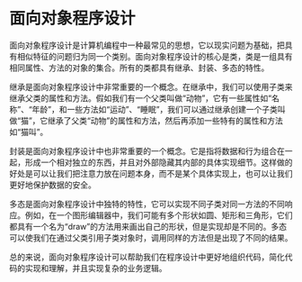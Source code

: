 # 面向对象程序设计
面向对象程序设计是计算机编程中一种最常见的思想，它以现实问题为基础，把具有相似特征的问题归为同一个类别。面向对象程序设计的核心是类，类是一组具有相同属性、方法的对象的集合。所有的类都具有继承、封装、多态的特性。

继承是面向对象程序设计中非常重要的一个概念。在继承中，我们可以使用子类来继承父类的属性和方法。假如我们有一个父类叫做“动物”，它有一些属性如“名称”、“年龄”，和一些方法如“运动”、“睡眠”，我们可以通过继承创建一个子类叫做“猫”，它继承了父类“动物”的属性和方法，然后再添加一些特有的属性和方法如“猫叫”。

封装是面向对象程序设计中也非常重要的一个概念。它是指将数据和行为组合在一起，形成一个相对独立的东西，并且对外部隐藏其内部的具体实现细节。这样做的好处是可以让我们把注意力放在问题本身，而不是某个具体实现上，也可以让我们更好地保护数据的安全。

多态是面向对象程序设计中独特的特性，它可以实现不同子类对同一方法的不同响应。例如，在一个图形编辑器中，我们可能有多个形状如圆、矩形和三角形，它们都具有一个名为“draw”的方法用来画出自己的形状，但是实现却是不同的。多态可以使我们在通过父类引用子类对象时，调用同样的方法但是出现了不同的结果。

总的来说，面向对象程序设计可以帮助我们在程序设计中更好地组织代码，简化代码的实现和理解，并且实现复杂的业务逻辑。
